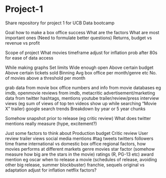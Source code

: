 # Project-1
Share repository for project 1 for UCB Data bootcamp


Goal
how to make a box office success
What are the factors
What are most important ones
(Need to formulate better questions)
Returns, budget vs revenue vs profit

Scope of project
What movies
timeframe
adjust for inflation
prob after 80s for ease of data access

While making graphs
Set limits
Wide enough open
Above certain budget
Above certain tickets sold
Binning
Avg box office per month/genre etc
No. of movies above a threshold per month

grab data from
movie box office numbers and info from movie databases eg imdb, openmovie
reviews from imdb, metacritic
advertisement/marketing data from
twitter hashtags, mentions
youtube trailer/review/press interview  views (eg sum of views of top ten videos show up while searching “Movie X” trailer) 
google search trends
Breakdown by year or 5 year chunks

Somehow snapshot prior to release (eg critic review)
What does twitter mentions really measure (hype, excitement?)


Just some factors to think about
Production budget
Critic review
User review
trailer views
social media mentions
#tag tweets
twitters followers time frame
international vs domestic box office
regional factors, how movies performs at different markets 
genre
movies star factor (somehow measure how big are the stars in the movie)
ratings (R, PG-13 etc)
award mention eg oscar
when to release a movie (schedules of release, avoiding other big release, summer blockbuster)
franchie, sequels
original vs adaptation
adjust for inflation
netflix factors?
